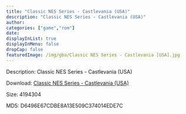 ```yaml
---
title: "Classic NES Series - Castlevania (USA)"
description: "Classic NES Series - Castlevania (USA)"
author: 
categories: ["game","rom"]
date: 
displayInList: true
displayInMenu: false
dropCap: false
featuredImage: /img/gba/Classic NES Series - Castlevania [USA].jpg
---
```


Description: Classic NES Series - Castlevania (USA)

Download: <a style="text-decoration:underline;" href="https://mega.nz/#!TOJCFYjC!IVnBrWYqXgno1qjSvlqgvnubhOoFANuPCCum40-lQPQ" target = "_blank" rel = "nofollow" > Classic NES Series - Castlevania (USA)</a>

Size: 4194304

MD5: D6496E67CDBE8A13E509C374014EDE7C


